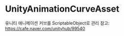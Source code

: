 # UnityAnimationCurveAsset
유니티 애니메이션 커브를 ScriptableObject로 관리
참고:
https://cafe.naver.com/unityhub/99540
